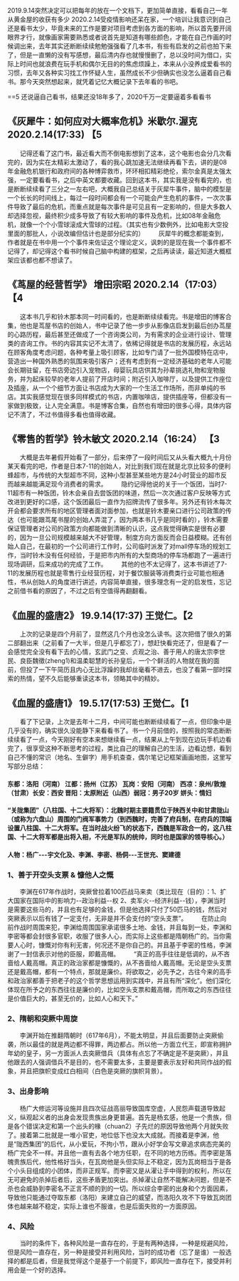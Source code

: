 2019.9.14突然决定可以把每年的放在一个文档下，更加简单直接，看看自己一年从黄金屋的收获有多少
2020.2.14受疫情影响还呆在家，一个培训让我意识到自己还是看书太少，毕竟未来的工作是要对项目考虑到各方面的影响，所以首先要开阔眼界才行，就像画家需要熟悉或者说首先是知道有哪些颜色，才能在自己作画的时候调出来，去年其实还断断续续勉勉强强看了几本书，有些有启发的之前也拍下来了，但是一直懒的没有写感想，最后清内存也就慢慢删了，总以没时间为借口，实际上时间也就浪费在玩手机和偶尔无目的的焦虑烦躁上，本来从小没养成爱看书的习惯，去年又各种实习找工作怀疑人生，虽然成长不少但确实也没怎么逼着自己看书。那今天突然想起来，就凭着记忆大概记录下去年看的书吧。

==5 还说逼自己看书，结果还没18年多了，2020千万一定要逼着多看看书

## 《灰犀牛：如何应对大概率危机》米歇尔.渥克 2020.2.14(17:33)   【5
&emsp;&emsp;记得还看了这门书，最近看大而不倒电影想到了这本，这个电影也会分几次看完的，因为实在太精彩太激动了，看的我心跳加速无法继续再看下去，讲的是08年金融危机银行和政府间的各种博弈救市，环环相扣精彩绝伦，索尔金真是太强太强，一定要看看书，之后中英文都要收藏。回到这本书，其实我是没有看完的，也是断断续续看了三分之一左右吧，大概我自己总结关于灰犀牛事件，脑中的模型是一个长长的时间线上，每过一段时间都会有一个可能会产生危机的事件，一次次事件导致了最后的危机，而重点就是每次事件是可见且有一定影响的，但是大多数人却选择忽视，最终积少成多导致了有较大影响的事件及危机，比如08年金融危机，就像一个个小雪球滚成大雪球的过程。（其实也有少数例外，比如电影大空投里面的那批人，小说改编但估计也是部分纪实的）
&emsp;&emsp;灰犀牛的概念都能查到，作者就是在书中用一个个事件来佐证这个理论定义，讽刺的是现在我一个事件都不记得了，却记得这个看书时候自己脑中构建的框架，之后再读读，最近知道大概框架应该都也都不想读了。


## 《茑屋的经营哲学》 增田宗昭 2020.2.14（17:03） 【4
&emsp;&emsp;这本书几乎和铃木那本同一时间看的，也是断断续续看完。书是增田的博客合集，他也是茑屋书店的创始人，书中记录了他一步步从影像店启发到最后创办茑屋的心路历程，最后甚至还做成了一个咨询类公司，为有需求的企业进行设计、管理类的咨询工作。书的内容其实记不太清了，依稀记得就是书店的发展历程，永远站在顾客角度考虑问题，各种考量上吸引顾客，比如专门请了一批外国模特在店中，营造出一种国外熟悉的氛围来吸引客户；还有考虑到有一定经济基础的老年人可能会长期驻留，在书店旁边引入宠物店，母婴玩具店供其为孙辈挑选礼物和宠物服务，并为起床较早的老年人提前了开店时间；附近引入咖啡厅，以及提供工作座位及插座，从一个个细节方面让书店成为大家的一个生活工作场所，而非单纯的书店。其实我感觉现在很多同样模式的书店，内置咖啡店，提供插座等，但都没有一家做到极致，让人完全满意。书是博客合集，自然也有增田的很多心得，具体内容记不清了，不过书值得多看也值得收藏。


## 《零售的哲学》铃木敏文 2020.2.14（16:24） 【3
&emsp;&emsp;大概是去年暑假开始看了一部分，后来停了一段时间后又从头看大概九十月份某天看完的吧，作者是日本7-11的创始人，对比到我们现在就是北京比较多的便利蜂超市，与传统的大型超市不同，这种小型甚至某些地方是24小时营业的超市反而越来越能满足现今消费者的需求。
&emsp;&emsp;隐约记得他说的关于一个饭团，当时7-11超市有一种饭团，铃木会亲自去尝饭团的味道，然后一次次通过客户反映等方式改进到更好的口感，这个饭团最后一直作为招牌流传了很多年。另外还有铃木每次开会都会要求所有的地区管理者面对面参加，也就是铃木要亲口进行公司政策的传达（也可能跟茑尾书屋的创始人弄混了，因为两本书几乎是同时看的），铃木需要保证管理者对公司的政策方向都能做到清晰的认识，这点我觉得确实是很有必要的，因为一旦公司规模越来越大不好管理，制度方向方面反而会日益模糊。还有创始人自己，在最初的一个公司进行工作时，公司临时派发了对mall停车场的规划工作，当时铃木没有任何经验，于是把市内所有的大型商场的停车场都跑了一遍进行现场调研，后来成功的完成了工作。
&emsp;&emsp;其他的也不太记得了，这本书讲述了7-11的发展历程也就是零售行业经营历程，对于餐饮服装等消费类行业可能也相通性，书从创始人的角度进行讲述，内容简单直接，很多理念有一定的启发性，忘记之前借书看的原因了，不过之后有空值得再翻翻看。


## 《血腥的盛唐2》 19.9.14(17:37)  王觉仁。【2
&emsp;&emsp;上次的记录是四个月前了，显然这几个月也没怎么读书。这次把借了很久的第二部翻出来（之前看了一大半，但是几乎都忘了），想赶快看完还了，但是看了一会感觉完全没有看下去的心情，玄武门之变、贞观之治、善于用人的唐太宗李世民、良臣魏徵(zheng1)和温柔聪慧的长孙皇后，一个个鲜活的人物就在我的面前，但投了一下午简历且内心无比浮躁的我却丝毫看不进去，也没了看第一部时探索的热情，望不久后能够重读这本书，领略其中的精妙。


## 《血腥的盛唐1》 19.5.17(17:53)  王觉仁。【1
&emsp;&emsp;看了下记录，上次是去年十二月，中间可能也断断续续看了一点，但印象中是几乎没有的，确实很久没能静下来看看书了。书一个月前借的，按照我的常态断断续续看了一点，今天刚好有空本来想继续看一点，结果从上午到现在边玩手机边看完了，很享受这种不断思考的过程，类比自己的理解自己的生活，边看边想，看到自己不懂的常识（地名、生僻字）用手机查查，偶尔笔记记框架画画地图，这里写写部分总结：
#### 东都：洛阳（河南）  江都：扬州（江苏）  瓦岗：安阳（河南） 西凉：泉州/敦煌（甘肃）长安：西安 晋阳：太原附近（山西）弱冠：男子20岁  姘头：情妇
#### “关陇集团”（八柱国、十二大将军）：北魏时期主要籍贯位于陕西关中和甘肃陇山（或称为六盘山）周围的门阀军事势力（到西魏时，完善了府兵制，在府兵的顶端设置八柱国、十二大将军。在当时战火纷飞的状态下，西魏是军政合一的，这八柱国、十二大将军都是出将入相，不光是军队的统帅，同时也是国家的领导核心。）
#### 人物：杨广---宇文化及、李渊、李密、杨侗---王世充、窦建德
### 1、善于开空头支票 & 慷他人之慨
&emsp;&emsp;李渊在617年作战时，突厥曾拉着100匹战马来卖（类比现在（目的）：1、扩大国家在国际中的影响力--政治利益--权 2、卖军火--经济利益--钱），李渊当时是需要这些马的，并且也有足够的金钱，但是他选择只付了50匹马的钱，然后对突厥表示以后有钱了一定支付，无非是并不会支付的“空头支票”。
&emsp;&emsp;在防止向前作战时周围来犯，李渊给周围国家承诺很多土地、金钱，并且每到一处，李渊和李密等都会封很多官职，收服了很多人心，而实际上这些都是隋朝杨广的。当你需要人心时，慷慨对你有利无害，何况还不是你自己的。并且基于李密的性格，李渊谢了一封信表示对他的臣服，即戴高帽。
&emsp;&emsp;“真正的高手往往是低调的，从不吝啬给人戴高帽。真正的政治家都是慷慨的，从不吝啬给人戴高帽。无论是空头支票还是戴高帽，都有一个特点，那就是廉价。将欲取之，必先予之，古往今来的高手和政治家都善于把老子的这个哲学思想运用到实践中，并且有所“深化”。他们深化体现在所予之的东西往往是廉价的，比如空头支票和戴高帽，而所取之的东西往往是价值巨大的，甚至无价的，比如人心和天下。”
### 2、隋朝和突厥中周旋
&emsp;&emsp;李渊开始在推翻隋朝时（617年6月），不能太明显，并且后面要防止突厥偷袭，所以最佳的就是两边都不得罪，两边都占。所以他一方面立代王，即宣称拥护年幼的皇子，另一方面派人去突厥借兵（具体有点忘了不确定是不是突厥），并且他跟去的人强调借兵不是目的，也不需要太多，主要是要表示友好和共同作战的假象，并且把旗帜变成红白相间（白色是突厥的旗帜背景）。
### 3、出身影响
&emsp;&emsp;杨广大修运河等设施并且四次征战高丽导致国库空虚，人民怨声载道导致起义，纵观起义者的出身会发现贵族出身更普遍。首先是杨玄感，他是一个贵族，但是各个错误决定和第一个出头的椽（chuan2）子先烂的原因导致他两个月就失败了。接着第二批就是一堆小官吏，地位低下也没太大成就。而接着是李渊，他是“陇西集团”的后代，从小爱玩，不拘小节，跟从小好学会写文章追求病态完美的杨广完全不一样。并且他一直有去各个地方任职，在不同的地方历练。而李密是落魄贵族后代，他性格好当头，在瓦岗他是头但实际上不稳定，因为瓦岗相当于是各个小头目组成的小团体，而非正规军。而李密又是从濯让手中得到的权利，所以在无可避免的杀掉后者后，这些矛盾更加突出。杀掉濯让自然不能解决问题，但是不杀也会威胁到李密名不正言不顺的到的一切。所以综合李密的出身和个方面因素，导致他只能通过夺取东都（洛阳）来建立自己的威望，而洛阳久攻不下导致瓦岗团体也越来越不稳定，实际上谁也不服谁，也是后面失败的一方面原因。
### 4、风险
&emsp;&emsp;当时的条件下，各种风险是一直存在的，于是有两种选择，一种是规避风险，但是风险一直存在，另一种是接受并利用风险，当时的成功者（忘了是谁）一般选择的都是后者，但是我觉得这个是基于一个前提下，即风险一直存在下，接受并利用会是一个好的选择。
